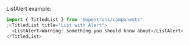 ListAlert example:

```js
import { TitledList } from '@opentrons/components'
;<TitledList title="List with Alert">
  <ListAlert>Warning: something you should know about</ListAlert>
</TitledList>
```
